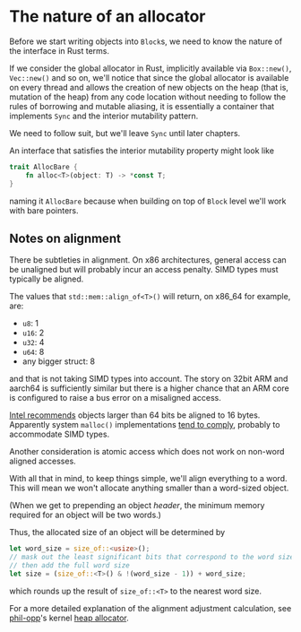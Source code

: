 # The nature of an allocator

Before we start writing objects into `Block`s, we need to know the nature of
the interface in Rust terms.

If we consider the global allocator in Rust, implicitly available via
`Box::new()`, `Vec::new()` and so on, we'll notice that since the global
allocator is available on every thread and allows the creation of new
objects on the heap (that is, mutation of the heap) from any code location
without needing to follow the rules of borrowing and mutable aliasing,
it is essentially a container that implements `Sync` and the interior
mutability pattern.

We need to follow suit, but we'll leave `Sync` until later chapters.

An interface that satisfies the interior mutability property might look
like

```rust
trait AllocBare {
    fn alloc<T>(object: T) -> *const T;
}
```

naming it `AllocBare` because when building on top of `Block` level we'll
work with bare pointers.


## Notes on alignment

There be subtleties in alignment. On x86 architectures, general access
can be unaligned but will probably incur an access penalty. SIMD types must
typically be aligned.

The values that `std::mem::align_of<T>()` will return, on x86_64 for example,
are:

- `u8`: 1
- `u16`: 2
- `u32`: 4
- `u64`: 8
- any bigger struct: 8

and that is not taking SIMD types into account. The story on 32bit ARM and
aarch64 is sufficiently similar but there is a higher chance that an ARM core
is configured to raise a bus error on a misaligned access.

[Intel recommends](https://software.intel.com/sites/default/files/managed/9e/bc/64-ia-32-architectures-optimization-manual.pdf?wapkw=248966)
objects larger than 64 bits be aligned to 16 bytes. Apparently system
`malloc()` implementations
[tend to comply](http://www.erahm.org/2016/03/24/minimum-alignment-of-allocation-across-platforms/),
probably to accommodate SIMD types.

Another consideration is atomic access which does not work on non-word aligned
accesses.

With all that in mind, to keep things simple, we'll align everything to a
word. This will mean we won't allocate anything smaller than a word-sized
object.

(When we get to prepending an object _header_, the minimum memory required for
an object will be two words.)

Thus, the allocated size of an object will be determined by

```rust
let word_size = size_of::<usize>();
// mask out the least significant bits that correspond to the word size - 1
// then add the full word size
let size = (size_of::<T>() & !(word_size - 1)) + word_size;
```

which rounds up the result of `size_of::<T>` to the nearest word size.

For a more detailed explanation of the alignment adjustment calculation, see
[phil-opp](https://github.com/phil-opp)'s kernel
[heap allocator](https://os.phil-opp.com/kernel-heap/#alignment).
